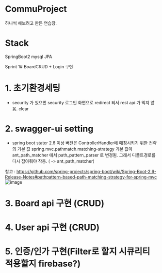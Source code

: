 # CommuProject
하나씩 해보려고 만든 연습장.

# Stack
SpringBoot2
mysql
JPA

Sprint 1# BoardCRUD + Login 구현

# 1. 초기환경세팅
* security 가 있으면 security 로그인 화면으로 redirect 되서 rest api 가 먹지 않음.
clear

# 2. swagger-ui setting
* spring boot stater 2.6 이상 버전은 ControllerHandler에 매칭시키기 위한 전략의 기본 값 spring.mvc.pathmatch.matching-strategy 기본 값이 ant_path_matcher 에서 path_pattern_parser 로 변경됨.
그래서 디폴트경로를 다시 잡아줘야 작동. ( -> ant_path_matcher)

참고 : https://github.com/spring-projects/spring-boot/wiki/Spring-Boot-2.6-Release-Notes#pathpattern-based-path-matching-strategy-for-spring-mvc
![image](https://user-images.githubusercontent.com/60733417/166150709-09c5c2a7-b36d-4289-a7fe-36ba628afcb3.png)


# 3. Board api 구현 (CRUD)

# 4. User api 구현 (CRUD)

# 5. 인증/인가 구현(Filter로 할지 시큐리티 적용할지 firebase?)

